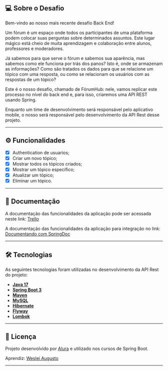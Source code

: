 ## 💻 Sobre o Desafio

Bem-vindo ao nosso mais recente desafio Back End!

Um fórum é um espaço onde todos os participantes de uma plataforma podem colocar suas perguntas sobre determinados assuntos. Este lugar mágico está cheio de muita aprendizagem e colaboração entre alunos, professores e moderadores.

Já sabemos para que serve o fórum e sabemos sua aparência, mas sabemos como ele funciona por trás dos panos? Isto é, onde se armazenam as informações? Como são tratados os dados para que se relacione um tópico com uma resposta, ou como se relacionam os usuários com as respostas de um tópico?

Este é o nosso desafio, chamado de FórumHub: nele, vamos replicar este processo no nível do back end e, para isso, criaremos uma API REST usando Spring.

Enquanto um time de desenvolvimento será responsável pelo aplicativo mobile, o nosso será responsável pelo desenvolvimento da API Rest desse projeto.

---

## ⚙️ Funcionalidades

- [x] Authentication de usuarios;
- [x] Criar um novo tópico;
- [x] Mostrar todos os tópicos criados;
- [x] Mostrar um tópico específico;
- [x] Atualizar um tópico;
- [x] Eliminar um tópico.

---

## 📄 Documentação

A documentação das funcionalidades da aplicação pode ser acessada neste link: <a href="https://trello.com/b/OKIUKgxe/alura-f%C3%B3rum-challenge-one-sprint-01">Trello</a>

A documentação das funcionalidades da aplicação para integração no link: <a href="http://localhost:8080/swagger-ui/index.html">Documentando com SpringDoc</a>

---

## 🛠 Tecnologias

As seguintes tecnologias foram utilizadas no desenvolvimento da API Rest do projeto:

- **[Java 17](https://www.oracle.com/java)**
- **[Spring Boot 3](https://spring.io/projects/spring-boot)**
- **[Maven](https://maven.apache.org)**
- **[MySQL](https://www.mysql.com)**
- **[Hibernate](https://hibernate.org)**
- **[Flyway](https://flywaydb.org)**
- **[Lombok](https://projectlombok.org)**

---

## 📝 Licença

Projeto desenvolvido por [Alura](https://www.alura.com.br) e utilizado nos cursos de Spring Boot.

Aprendiz: [Weslei Augusto](https://github.com/weslei573/) 

---
